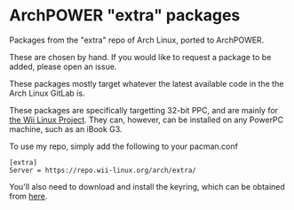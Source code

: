 # ArchPOWER "extra" packages

Packages from the "extra" repo of Arch Linux, ported to ArchPOWER.  

These are chosen by hand.  If you would like to request a package to be added, please open an issue.  

These packages mostly target whatever the latest available code in the the Arch Linux GitLab is.  

These packages are specifically targetting 32-bit PPC, and are mainly for [the Wii Linux Project](https://github.com/Wii-Linux).
They can, however, can be installed on any PowerPC machine, such as an iBook G3.  

To use my repo, simply add the following to your pacman.conf

```
[extra]
Server = https://repo.wii-linux.org/arch/extra/
```

You'll also need to download and install the keyring, which can be obtained from [here](https://repo.wii-linux.org/arch/wiilinux/wii-linux-keyring-1.0-2-any.pkg.tar.zst).
